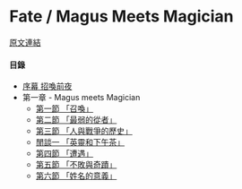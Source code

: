 Fate / Magus Meets Magician
====
[原文連結](https://syosetu.org/novel/42788/)

#### 目錄
* [序幕 招喚前夜](./article/0000.md)
* 第一章 - Magus meets Magician
  * [第一節 「召喚」](./article/0101.md)
  * [第二節 「最弱的從者」](./article/0102.md)
  * [第三節 「人與戰爭的歷史」](./article/0103.md)
  * [閒談一 「英靈和下午茶」](./article/010301.md)
  * [第四節 「遭遇」](./article/0104.md)
  * [第五節 「不敗與奇蹟」](./article/0105.md)
  * [第六節 「姓名的意義」](./article/010501.md)

